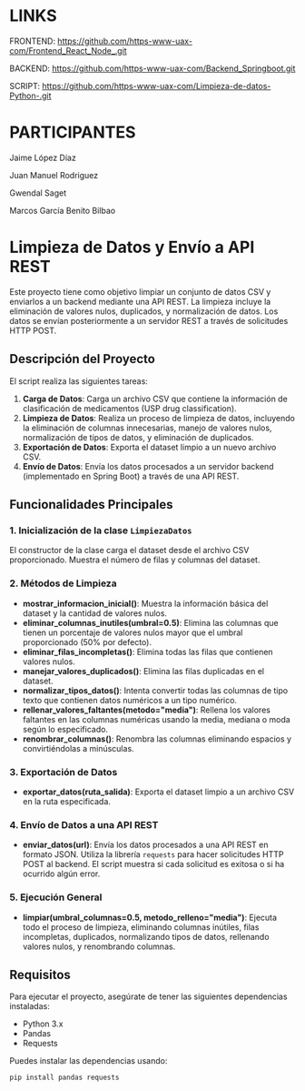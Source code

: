 # LINKS

FRONTEND: https://github.com/https-www-uax-com/Frontend_React_Node_.git

BACKEND: https://github.com/https-www-uax-com/Backend_Springboot.git

SCRIPT: https://github.com/https-www-uax-com/Limpieza-de-datos-Python-.git

# PARTICIPANTES

Jaime López Díaz

Juan Manuel Rodriguez

Gwendal Saget

Marcos García Benito Bilbao

# Limpieza de Datos y Envío a API REST

Este proyecto tiene como objetivo limpiar un conjunto de datos CSV y enviarlos a un backend mediante una API REST. La limpieza incluye la eliminación de valores nulos, duplicados, y normalización de datos. Los datos se envían posteriormente a un servidor REST a través de solicitudes HTTP POST.

## Descripción del Proyecto

El script realiza las siguientes tareas:

1. **Carga de Datos**: Carga un archivo CSV que contiene la información de clasificación de medicamentos (USP drug classification).
2. **Limpieza de Datos**: Realiza un proceso de limpieza de datos, incluyendo la eliminación de columnas innecesarias, manejo de valores nulos, normalización de tipos de datos, y eliminación de duplicados.
3. **Exportación de Datos**: Exporta el dataset limpio a un nuevo archivo CSV.
4. **Envío de Datos**: Envía los datos procesados a un servidor backend (implementado en Spring Boot) a través de una API REST.

## Funcionalidades Principales

### 1. Inicialización de la clase `LimpiezaDatos`

El constructor de la clase carga el dataset desde el archivo CSV proporcionado. Muestra el número de filas y columnas del dataset.

### 2. Métodos de Limpieza

- **mostrar_informacion_inicial()**: Muestra la información básica del dataset y la cantidad de valores nulos.
- **eliminar_columnas_inutiles(umbral=0.5)**: Elimina las columnas que tienen un porcentaje de valores nulos mayor que el umbral proporcionado (50% por defecto).
- **eliminar_filas_incompletas()**: Elimina todas las filas que contienen valores nulos.
- **manejar_valores_duplicados()**: Elimina las filas duplicadas en el dataset.
- **normalizar_tipos_datos()**: Intenta convertir todas las columnas de tipo texto que contienen datos numéricos a un tipo numérico.
- **rellenar_valores_faltantes(metodo="media")**: Rellena los valores faltantes en las columnas numéricas usando la media, mediana o moda según lo especificado.
- **renombrar_columnas()**: Renombra las columnas eliminando espacios y convirtiéndolas a minúsculas.

### 3. Exportación de Datos

- **exportar_datos(ruta_salida)**: Exporta el dataset limpio a un archivo CSV en la ruta especificada.

### 4. Envío de Datos a una API REST

- **enviar_datos(url)**: Envía los datos procesados a una API REST en formato JSON. Utiliza la librería `requests` para hacer solicitudes HTTP POST al backend. El script muestra si cada solicitud es exitosa o si ha ocurrido algún error.

### 5. Ejecución General

- **limpiar(umbral_columnas=0.5, metodo_relleno="media")**: Ejecuta todo el proceso de limpieza, eliminando columnas inútiles, filas incompletas, duplicados, normalizando tipos de datos, rellenando valores nulos, y renombrando columnas.

## Requisitos

Para ejecutar el proyecto, asegúrate de tener las siguientes dependencias instaladas:

- Python 3.x
- Pandas
- Requests

Puedes instalar las dependencias usando:

```bash
pip install pandas requests
```
